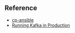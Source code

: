 ## Reference

* [cp-ansible](https://github.com/confluentinc/cp-ansible)
* [Running Kafka in Production](https://docs.confluent.io/current/kafka/deployment.html#cp-production-parameters)